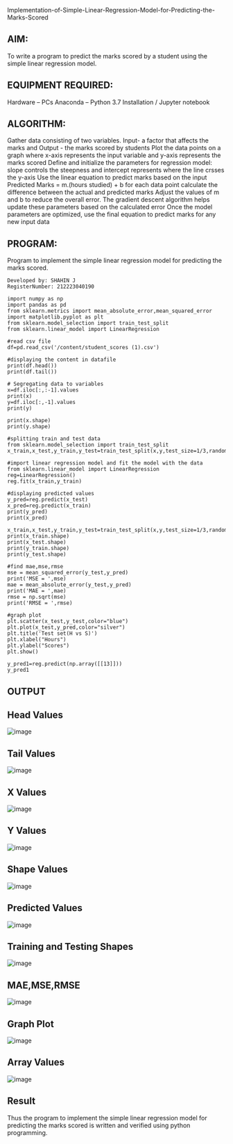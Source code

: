 Implementation-of-Simple-Linear-Regression-Model-for-Predicting-the-Marks-Scored

## AIM:

To write a program to predict the marks scored by a student using the simple linear regression model.

## EQUIPMENT REQUIRED:

Hardware – PCs
Anaconda – Python 3.7 Installation / Jupyter notebook

## ALGORITHM:

Gather data consisting of two variables. Input- a factor that affects the marks and Output - the marks scored by students
Plot the data points on a graph where x-axis represents the input variable and y-axis represents the marks scored
Define and initialize the parameters for regression model: slope controls the steepness and intercept represents where the line crsses the y-axis
Use the linear equation to predict marks based on the input Predicted Marks = m.(hours studied) + b
for each data point calculate the difference between the actual and predicted marks
Adjust the values of m and b to reduce the overall error. The gradient descent algorithm helps update these parameters based on the calculated error
Once the model parameters are optimized, use the final equation to predict marks for any new input data

## PROGRAM:

Program to implement the simple linear regression model for predicting the marks scored.
```
Developed by: SHAHIN J
RegisterNumber: 212223040190
```
```
import numpy as np
import pandas as pd
from sklearn.metrics import mean_absolute_error,mean_squared_error
import matplotlib.pyplot as plt
from sklearn.model_selection import train_test_split
from sklearn.linear_model import LinearRegression

#read csv file
df=pd.read_csv('/content/student_scores (1).csv')

#displaying the content in datafile
print(df.head())
print(df.tail())

# Segregating data to variables
x=df.iloc[:,:-1].values
print(x)
y=df.iloc[:,-1].values
print(y)

print(x.shape)
print(y.shape)

#splitting train and test data
from sklearn.model_selection import train_test_split
x_train,x_test,y_train,y_test=train_test_split(x,y,test_size=1/3,random_state=0)

#import linear regression model and fit the model with the data
from sklearn.linear_model import LinearRegression
reg=LinearRegression()
reg.fit(x_train,y_train)

#displaying predicted values
y_pred=reg.predict(x_test)
x_pred=reg.predict(x_train)
print(y_pred)
print(x_pred)

x_train,x_test,y_train,y_test=train_test_split(x,y,test_size=1/3,random_state=0)
print(x_train.shape)
print(x_test.shape)
print(y_train.shape)
print(y_test.shape)

#find mae,mse,rmse
mse = mean_squared_error(y_test,y_pred)
print('MSE = ',mse)
mae = mean_absolute_error(y_test,y_pred)
print('MAE = ',mae)
rmse = np.sqrt(mse)
print('RMSE = ',rmse)

#graph plot
plt.scatter(x_test,y_test,color="blue")
plt.plot(x_test,y_pred,color="silver")
plt.title('Test set(H vs S)')
plt.xlabel("Hours")
plt.ylabel("Scores")
plt.show()

y_pred1=reg.predict(np.array([[13]]))
y_pred1
```
## OUTPUT

## Head Values

![image](https://github.com/user-attachments/assets/d4dc5599-1809-41d8-8a0c-1dfd7af52193)

## Tail Values

![image](https://github.com/user-attachments/assets/d761f299-963c-437f-801b-33130533106c)

## X Values

![image](https://github.com/user-attachments/assets/452ffcfe-258f-4ee3-9c20-a4f12c44494c)

## Y Values

![image](https://github.com/user-attachments/assets/e0cbb7e4-3ee2-45bd-b911-35482748ab44)

## Shape Values

![image](https://github.com/user-attachments/assets/a1df5e9a-f329-44ae-ad12-ec956d71b0f7)

## Predicted Values

![image](https://github.com/user-attachments/assets/ff86528a-9d81-4f20-904d-45f081d63811)

## Training and Testing Shapes

![image](https://github.com/user-attachments/assets/6f64e7bc-e12a-4f72-adf5-881ce5bc6c56)

## MAE,MSE,RMSE

![image](https://github.com/user-attachments/assets/a5ed64d0-c172-4800-93e4-bae44122562a)

## Graph Plot

![image](https://github.com/user-attachments/assets/e63c48d9-315a-41e2-92ee-03027164b0a1)

## Array Values

![image](https://github.com/user-attachments/assets/be1d0746-62e1-4fc8-8d8e-dba2bf5a65cf)

## Result
Thus the program to implement the simple linear regression model for predicting the marks scored is written and verified using python programming.
